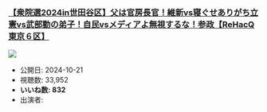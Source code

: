 ### [【衆院選2024in世田谷区】父は官房長官！維新vs寝ぐせありがち立憲vs武部勤の弟子！自民vsメディアよ無視するな！参政【ReHacQ東京６区】](https://www.youtube.com/watch?v=qNJ2e85tQxU)
[![](https://img.youtube.com/vi/qNJ2e85tQxU/sddefault.jpg)](https://www.youtube.com/watch?v=qNJ2e85tQxU)
-   公開日: 2024-10-21
-   視聴数: 33,952
-   **いいね数: 832**
-   出演者: 
